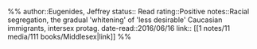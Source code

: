%%
author::Eugenides, Jeffrey
status:: Read
rating::Positive
notes::Racial segregation, the gradual 'whitening' of 'less desirable' Caucasian immigrants, intersex protag.
date-read::2016/06/16
link:: [[1 notes/11 media/111 books/Middlesex|link]]
%%